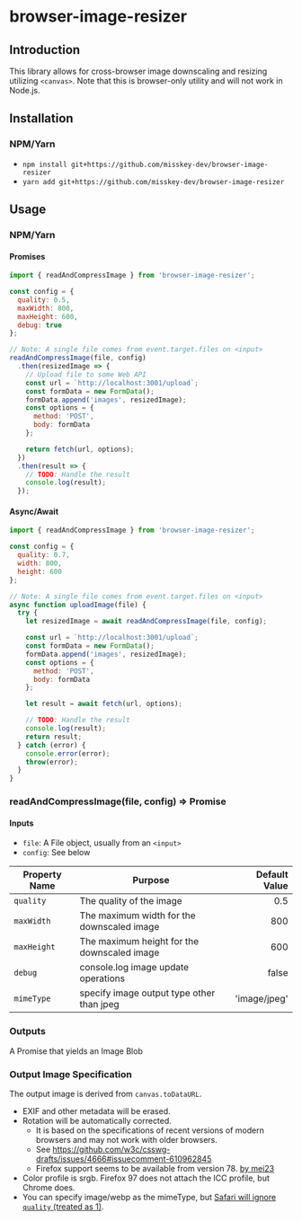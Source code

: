 # browser-image-resizer

## Introduction

This library allows for cross-browser image downscaling and resizing utilizing `<canvas>`. Note that this is browser-only utility and will not work in Node.js.

<!--
## Demo

- [Code Sandbox - NPM](https://codesandbox.io/s/6x20vw7l4r)
- [Code Sandbox - In-Browser](https://codesandbox.io/s/nroxwpn21p)
-->

## Installation

### NPM/Yarn

- `npm install git+https://github.com/misskey-dev/browser-image-resizer`
- `yarn add git+https://github.com/misskey-dev/browser-image-resizer`

<!--
### Browser

```
<script src="https://cdn.jsdelivr.net/gh/misskey-dev/browser-image-resizer@2.2.1-misskey.3/dist/index.js"></script>
```
-->

## Usage

### NPM/Yarn

#### Promises

```javascript
import { readAndCompressImage } from 'browser-image-resizer';

const config = {
  quality: 0.5,
  maxWidth: 800,
  maxHeight: 600,
  debug: true
};

// Note: A single file comes from event.target.files on <input>
readAndCompressImage(file, config)
  .then(resizedImage => {
    // Upload file to some Web API
    const url = `http://localhost:3001/upload`;
    const formData = new FormData();
    formData.append('images', resizedImage);
    const options = {
      method: 'POST',
      body: formData
    };

    return fetch(url, options);
  })
  .then(result => {
    // TODO: Handle the result
    console.log(result);
  });
```

#### Async/Await

```javascript
import { readAndCompressImage } from 'browser-image-resizer';

const config = {
  quality: 0.7,
  width: 800,
  height: 600
};

// Note: A single file comes from event.target.files on <input>
async function uploadImage(file) {
  try {
    let resizedImage = await readAndCompressImage(file, config);

    const url = `http://localhost:3001/upload`;
    const formData = new FormData();
    formData.append('images', resizedImage);
    const options = {
      method: 'POST',
      body: formData
    };

    let result = await fetch(url, options);

    // TODO: Handle the result
    console.log(result);
    return result;
  } catch (error) {
    console.error(error);
    throw(error);
  }
}
```
<!--
### Browser

#### Promises

```javascript
const config = {
  quality: 0.5,
  maxWidth: 800,
  maxHeight: 600,
  debug: true
};

// Note: A single file comes from event.target.files on <input>
BrowserImageResizer.readAndCompressImage(file, config)
  .then(resizedImage => {
    // Upload file to some Web API
    const url = `http://localhost:3001/upload`;
    const formData = new FormData();
    formData.append('images', resizedImage);
    const options = {
      method: 'POST',
      body: formData
    };

    return fetch(url, options);
  })
  .then(result => {
    // TODO: Handle the result
    console.log(result);
  });
```

#### Async/Await

```javascript

const config = {
  quality: 0.7,
  width: 800,
  height: 600
};

// Note: A single file comes from event.target.files on <input>
async function uploadImage(file) {
  try {
    let resizedImage = await BrowserImageResizer.readAndCompressImage(file, config);

    const url = `http://localhost:3001/upload`;
    const formData = new FormData();
    formData.append('images', resizedImage);
    const options = {
      method: 'POST',
      body: formData
    };

    let result = await fetch(url, options);

    // TODO: Handle the result
    console.log(result);
    return result;
  } catch (error) {
    console.error(error);
    throw(error);
  }
}
```
-->

### readAndCompressImage(file, config) => Promise<Blob>

#### Inputs

* `file`: A File object, usually from an `<input>`
* `config`: See below

| Property Name        | Purpose           | Default Value  |
| ------------- |-------------| -----:|
| `quality`      | The quality of the image | 0.5 |
| `maxWidth`      | The maximum width for the downscaled image | 800 |
| `maxHeight` | The maximum height for the downscaled image | 600 |
| `debug` | console.log image update operations | false |
| `mimeType` | specify image output type other than jpeg  | 'image/jpeg' |

### Outputs

A Promise that yields an Image Blob

### Output Image Specification
The output image is derived from `canvas.toDataURL`.

- EXIF and other metadata will be erased.
- Rotation will be automatically corrected.
  * It is based on the specifications of recent versions of modern browsers and may not work with older browsers.
  * See https://github.com/w3c/csswg-drafts/issues/4666#issuecomment-610962845
  * Firefox support seems to be available from version 78. [by mei23](https://github.com/misskey-dev/misskey/pull/8216#issuecomment-1041382112)
- Color profile is srgb. Firefox 97 does not attach the ICC profile, but Chrome does.
- You can specify image/webp as the mimeType, but [Safari will ignore `quality` (treated as 1)](https://developer.apple.com/documentation/webkitjs/htmlcanvaselement/1630000-todataurl).
